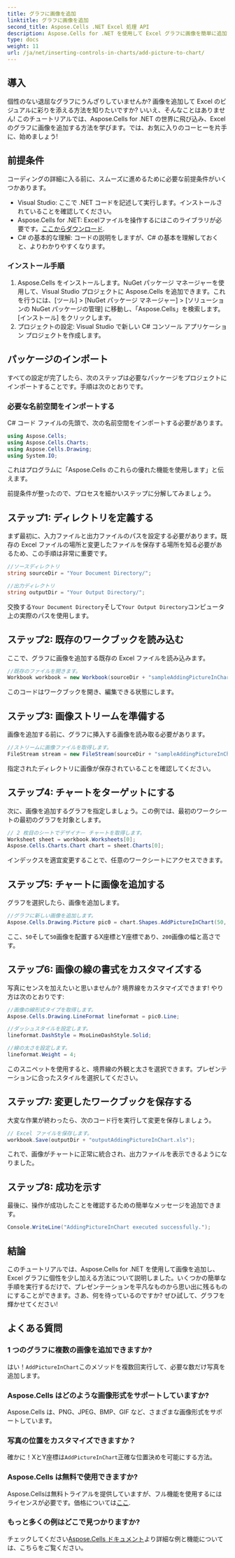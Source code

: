 ```yaml
---
title: グラフに画像を追加
linktitle: グラフに画像を追加
second_title: Aspose.Cells .NET Excel 処理 API
description: Aspose.Cells for .NET を使用して Excel グラフに画像を簡単に追加する方法を学びます。わずか数ステップでグラフやプレゼンテーションを強化できます。
type: docs
weight: 11
url: /ja/net/inserting-controls-in-charts/add-picture-to-chart/
---
```

## 導入

個性のない退屈なグラフにうんざりしていませんか? 画像を追加して Excel のビジュアルに彩りを添える方法を知りたいですか? いいえ、そんなことはありません! このチュートリアルでは、Aspose.Cells for .NET の世界に飛び込み、Excel のグラフに画像を追加する方法を学びます。では、お気に入りのコーヒーを片手に、始めましょう!

## 前提条件

コーディングの詳細に入る前に、スムーズに進めるために必要な前提条件がいくつかあります。

- Visual Studio: ここで .NET コードを記述して実行します。インストールされていることを確認してください。
-  Aspose.Cells for .NET: Excelファイルを操作するにはこのライブラリが必要です。[ここからダウンロード](https://releases.aspose.com/cells/net/).
- C# の基本的な理解: コードの説明をしますが、C# の基本を理解しておくと、よりわかりやすくなります。

### インストール手順

1. Aspose.Cells をインストールします。NuGet パッケージ マネージャーを使用して、Visual Studio プロジェクトに Aspose.Cells を追加できます。これを行うには、[ツール] > [NuGet パッケージ マネージャー] > [ソリューションの NuGet パッケージの管理] に移動し、「Aspose.Cells」を検索します。[インストール] をクリックします。
2. プロジェクトの設定: Visual Studio で新しい C# コンソール アプリケーション プロジェクトを作成します。

## パッケージのインポート

すべての設定が完了したら、次のステップは必要なパッケージをプロジェクトにインポートすることです。手順は次のとおりです。

### 必要な名前空間をインポートする

C# コード ファイルの先頭で、次の名前空間をインポートする必要があります。

```csharp
using Aspose.Cells;
using Aspose.Cells.Charts;
using Aspose.Cells.Drawing;
using System.IO;
```

これはプログラムに「Aspose.Cells のこれらの優れた機能を使用します」と伝えます。

前提条件が整ったので、プロセスを細かいステップに分解してみましょう。 

## ステップ1: ディレクトリを定義する

まず最初に、入力ファイルと出力ファイルのパスを設定する必要があります。既存の Excel ファイルの場所と変更したファイルを保存する場所を知る必要があるため、この手順は非常に重要です。

```csharp
//ソースディレクトリ
string sourceDir = "Your Document Directory/";

//出力ディレクトリ
string outputDir = "Your Output Directory/";
```

交換する`Your Document Directory`そして`Your Output Directory`コンピュータ上の実際のパスを使用します。 

## ステップ2: 既存のワークブックを読み込む

ここで、グラフに画像を追加する既存の Excel ファイルを読み込みます。

```csharp
//既存のファイルを開きます。
Workbook workbook = new Workbook(sourceDir + "sampleAddingPictureInChart.xls");
```

このコードはワークブックを開き、編集できる状態にします。

## ステップ3: 画像ストリームを準備する

画像を追加する前に、グラフに挿入する画像を読み取る必要があります。 

```csharp
//ストリームに画像ファイルを取得します。
FileStream stream = new FileStream(sourceDir + "sampleAddingPictureInChart.png", FileMode.Open, FileAccess.Read);
```

指定されたディレクトリに画像が保存されていることを確認してください。

## ステップ4: チャートをターゲットにする

次に、画像を追加するグラフを指定しましょう。この例では、最初のワークシートの最初のグラフを対象とします。

```csharp
// 2 枚目のシートでデザイナー チャートを取得します。
Worksheet sheet = workbook.Worksheets[0];
Aspose.Cells.Charts.Chart chart = sheet.Charts[0];
```

インデックスを適宜変更することで、任意のワークシートにアクセスできます。

## ステップ5: チャートに画像を追加する

グラフを選択したら、画像を追加します。 

```csharp
//グラフに新しい画像を追加します。
Aspose.Cells.Drawing.Picture pic0 = chart.Shapes.AddPictureInChart(50, 50, stream, 200, 200);
```

ここ、`50`そして`50`画像を配置するX座標とY座標であり、`200`画像の幅と高さです。

## ステップ6: 画像の線の書式をカスタマイズする

写真にセンスを加えたいと思いませんか? 境界線をカスタマイズできます! やり方は次のとおりです:

```csharp
//画像の線形式タイプを取得します。
Aspose.Cells.Drawing.LineFormat lineformat = pic0.Line; 

//ダッシュスタイルを設定します。
lineformat.DashStyle = MsoLineDashStyle.Solid;

//線の太さを設定します。
lineformat.Weight = 4;    
```

このスニペットを使用すると、境界線の外観と太さを選択できます。プレゼンテーションに合ったスタイルを選択してください。

## ステップ7: 変更したワークブックを保存する

大変な作業が終わったら、次のコード行を実行して変更を保存しましょう。

```csharp
// Excel ファイルを保存します。
workbook.Save(outputDir + "outputAddingPictureInChart.xls");
```

これで、画像がチャートに正常に統合され、出力ファイルを表示できるようになりました。

## ステップ8: 成功を示す

最後に、操作が成功したことを確認するための簡単なメッセージを追加できます。

```csharp
Console.WriteLine("AddingPictureInChart executed successfully.");
```

## 結論

このチュートリアルでは、Aspose.Cells for .NET を使用して画像を追加し、Excel グラフに個性を少し加える方法について説明しました。いくつかの簡単な手順を実行するだけで、プレゼンテーションを平凡なものから思い出に残るものにすることができます。さあ、何を待っているのですか? ぜひ試して、グラフを輝かせてください!

## よくある質問

### 1 つのグラフに複数の画像を追加できますか?
はい！`AddPictureInChart`このメソッドを複数回実行して、必要な数だけ写真を追加します。

### Aspose.Cells はどのような画像形式をサポートしていますか?
Aspose.Cells は、PNG、JPEG、BMP、GIF など、さまざまな画像形式をサポートしています。

### 写真の位置をカスタマイズできますか？
確かに！XとY座標は`AddPictureInChart`正確な位置決めを可能にする方法。

### Aspose.Cells は無料で使用できますか?
 Aspose.Cellsは無料トライアルを提供していますが、フル機能を使用するにはライセンスが必要です。価格については[ここ](https://purchase.aspose.com/buy).

### もっと多くの例はどこで見つかりますか?
チェックしてください[Aspose.Cells ドキュメント](https://reference.aspose.com/cells/net/)より詳細な例と機能については、こちらをご覧ください。